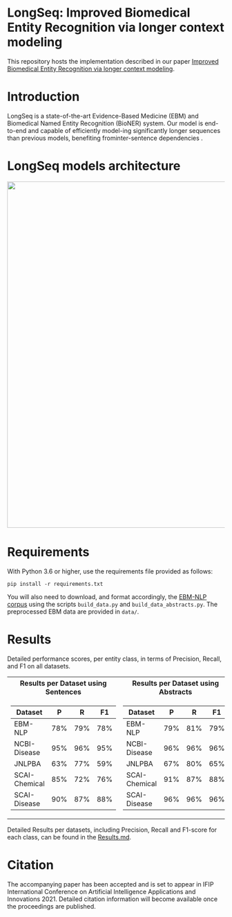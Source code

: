 # LongSeq: Improved Biomedical Entity Recognition via longer context modeling

This repository hosts the implementation described in our paper [Improved Biomedical Entity Recognition via longer context modeling]().

# Introduction
LongSeq is a state-of-the-art Evidence-Based Medicine (EBM) and Biomedical Named Entity Recognition (BioNER) system. Our model is end-to-end and capable of efficiently model-ing significantly longer sequences than previous models, benefiting frominter-sentence dependencies .


# LongSeq models architecture

<img src="https://github.com/panoskosmo/LongSeq_/blob/main/Mobel_Architecture.png" width="800">

# Requirements
With Python 3.6 or higher, use the requirements file provided as follows: 

```
pip install -r requirements.txt
```
 
You will also need to download, and format accordingly, the [EBM-NLP corpus](https://github.com/bepnye/EBM-NLP) using the
 scripts ``build_data.py`` and ``build_data_abstracts.py``. The preprocessed EBM data are provided in ``data/``.

# Results 
Detailed performance scores, per entity class, in terms of Precision, Recall, and F1 on all datasets.

<table>
 <tr><th> Results per Dataset using Sentences</th><th> Results per Dataset using Abstracts</th></tr>
 <tr><td>

| Dataset  |  P  |  R  |  F1 |           
|---------------------|:---:|:---:|:---:|
| EBM-NLP             | 78% | 79% | 78% |
| NCBI-Disease        | 95% | 96% | 95% |
| JNLPBA              | 63% | 77% | 59% |
| SCAI-Chemical       | 85% | 72% | 76% |
| SCAI-Disease        | 90% | 87% | 88% |

</td><td>
 
| Dataset  |  P  |  R  |  F1 |
|---------------------|:---:|:---:|:---:|
| EBM-NLP             | 79% | 81% | 79% |
| NCBI-Disease        | 96% | 96% | 96% |
| JNLPBA              | 67% | 80% | 65% |
| SCAI-Chemical       | 91% | 87% | 88% |
| SCAI-Disease        | 96% | 96% | 96% |
</td></tr> </table>


Detailed Results per datasets, including Precision, Recall and F1-score for each class, can be found in the [Results.md](https://github.com/AUTH-MINT/LongSeq/blob/main/Results.md). 

# Citation
The accompanying paper has been accepted and is set to appear in IFIP International Conference on Artificial Intelligence Applications and Innovations 2021.
Detailed citation information will become available once the proceedings are published. 
